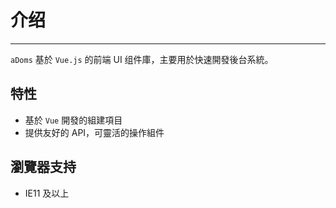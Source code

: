 # 介绍

----

`aDoms` 基於 `Vue.js` 的前端 UI 组件庫，主要用於快速開發後台系統。

## 特性

- 基於 `Vue` 開發的組建項目
- 提供友好的 API，可靈活的操作組件

## 瀏覽器支持

- IE11 及以上
